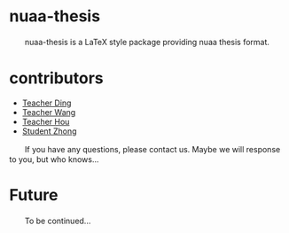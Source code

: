 # nuaa-thesis
　　nuaa-thesis is a LaTeX style package providing nuaa thesis format.  

# contributors
- [Teacher Ding](https://github.com/uraplutonium)
- [Teacher Wang](https://github.com/traceflight)
- [Teacher Hou](https://github.com/ChenDianGuDeng)
- [Student Zhong](https://github.com/Veviz)

　　If you have any questions, please contact us. Maybe we will response to you, but who knows...

# Future
 　　To be continued...
